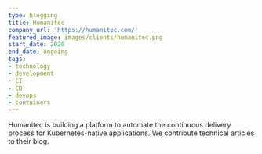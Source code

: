 ```yaml
---
type: blogging
title: Humanitec
company_url: 'https://humanitec.com/'
featured_image: images/clients/humanitec.png
start_date: 2020
end_date: ongoing
tags:
- technology
- development
- CI
- CD
- devops
- containers
---
```


Humanitec is building a platform to automate the continuous delivery process for Kubernetes-native applications. We contribute technical articles to their blog.
